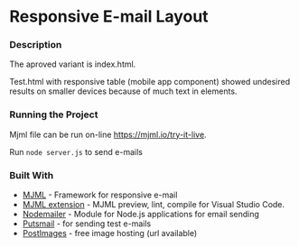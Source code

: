 # Responsive E-mail Layout

### Description
The aproved variant is index.html.

Test.html with responsive table (mobile app component) showed undesired results on smaller devices because of much text in elements. 


### Running the Project
Mjml file can be run on-line https://mjml.io/try-it-live.

Run `node server.js` to send e-mails 


### Built With
* [MJML](https://mjml.io/) - Framework for responsive e-mail
* [MJML extension](https://marketplace.visualstudio.com/items?itemName=attilabuti.vscode-mjml) - MJML preview, lint, compile for Visual Studio Code.
* [Nodemailer](https://nodemailer.com/about/) - Module for Node.js applications for email sending
* [Putsmail](https://putsmail.com/tests/new) - for sending test e-mails
* [PostImages](https://postimages.org/) - free image hosting (url available)


